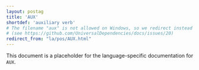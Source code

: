 ```yaml
---
layout: postag
title: 'AUX'
shortdef: 'auxiliary verb'
# The filename "aux" is not allowed on Windows, so we redirect instead
# (see https://github.com/UniversalDependencies/docs/issues/20)
redirect_from: "la/pos/AUX.html"
---
```


This document is a placeholder for the language-specific documentation
for `AUX`.
